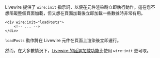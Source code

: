 Livewire 提供了 `wire:init` 指示詞，以便在元件渲染時立即執行動作。這在您不想阻礙整個頁面加載，但又想在頁面加載後立即加載一些數據時非常有用。

```blade
<div wire:init="loadPosts">
    <!-- ... -->
</div>
```

`loadPosts` 動作將在 Livewire 元件在頁面上渲染後立即運行。

然而，在大多數情況下，[Livewire 的延遲加載功能](/docs/lazy)比使用 `wire:init` 更可取。
